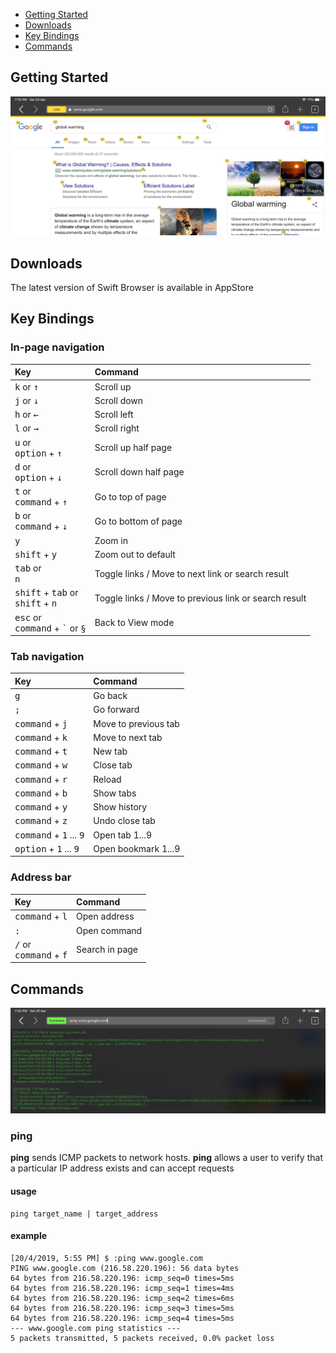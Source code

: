 - [Getting Started](#getting-started)
- [Downloads](#downloads)
- [Key Bindings](#key-bindings)
- [Commands](#commands)

## Getting Started
  ![Screen Shot](/Resources/swift-browser-screen-01.jpg)

## Downloads
The latest version of Swift Browser is available in AppStore

## Key Bindings
### In-page navigation

| Key          |Command|
|:-------------|:----------------------|
| <kbd>k</kbd> or <kbd>&uarr;</kbd>| Scroll up|
| <kbd>j</kbd> or <kbd>&darr;</kbd>| Scroll down|
| <kbd>h</kbd> or <kbd>&larr;</kbd>| Scroll left|
| <kbd>l</kbd> or <kbd>&rarr;</kbd>| Scroll right|
| <kbd>u</kbd> or<br/><kbd>option</kbd> + <kbd>&uarr;</kbd> | Scroll up half page|
| <kbd>d</kbd> or<br/><kbd>option</kbd> + <kbd>&darr;</kbd> | Scroll down half page|
| <kbd>t</kbd> or<br/><kbd>command</kbd> + <kbd>&uarr;</kbd>  | Go to top of page|
| <kbd>b</kbd> or<br/><kbd>command</kbd> + <kbd>&darr;</kbd>  | Go to bottom of page|
| <kbd>y</kbd> | Zoom in|
| <kbd>shift</kbd> + <kbd>y</kbd> | Zoom out to default|
| <kbd>tab</kbd> or<br/><kbd>n</kbd> | Toggle links / Move to next link or search result|
| <kbd>shift</kbd> + <kbd>tab</kbd> or<br/><kbd>shift</kbd> + <kbd>n</kbd> | Toggle links / Move to previous link or search result|
| <kbd>esc</kbd> or<br/><kbd>command</kbd> + <kbd>`</kbd> or <kbd>§</kbd> | Back to View mode|


### Tab navigation

| Key          | Command           |
|:-------------|:------------------|
| <kbd>g</kbd> | Go back |
| <kbd>;</kbd> | Go forward |
| <kbd>command</kbd> + <kbd>j</kbd> | Move to previous tab |
| <kbd>command</kbd> + <kbd>k</kbd> | Move to next tab |
| <kbd>command</kbd> + <kbd>t</kbd> | New tab |
| <kbd>command</kbd> + <kbd>w</kbd> | Close tab |
| <kbd>command</kbd> + <kbd>r</kbd> | Reload |
| <kbd>command</kbd> + <kbd>b</kbd> | Show tabs |
| <kbd>command</kbd> + <kbd>y</kbd> | Show history |
| <kbd>command</kbd> + <kbd>z</kbd> | Undo close tab |
| <kbd>command</kbd> + <kbd>1</kbd> ... <kbd>9</kbd> | Open tab 1...9 |
| <kbd>option</kbd> + <kbd>1</kbd> ... <kbd>9</kbd> | Open bookmark 1...9 |

### Address bar

| Key          | Command           |
|:---------------------|:--------------------------|
| <kbd>command</kbd> + <kbd>l</kbd> | Open address |
| <kbd>:</kbd> | Open command |
| <kbd>/</kbd> or<br/><kbd>command</kbd> + <kbd>f</kbd> | Search in page |

## Commands
  ![Screen Shot](/Resources/swift-browser-screen-02.jpg)

### ping
**ping** sends ICMP packets to network hosts. **ping** allows a user to verify that a particular IP address exists and can accept requests
#### usage
```
ping target_name | target_address
```

#### example
```
[20/4/2019, 5:55 PM] $ :ping www.google.com
PING www.google.com (216.58.220.196): 56 data bytes
64 bytes from 216.58.220.196: icmp_seq=0 times=5ms
64 bytes from 216.58.220.196: icmp_seq=1 times=4ms
64 bytes from 216.58.220.196: icmp_seq=2 times=6ms
64 bytes from 216.58.220.196: icmp_seq=3 times=5ms
64 bytes from 216.58.220.196: icmp_seq=4 times=5ms
--- www.google.com ping statistics ---
5 packets transmitted, 5 packets received, 0.0% packet loss
```
